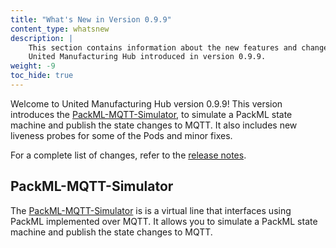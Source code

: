 ```yaml
---
title: "What's New in Version 0.9.9"
content_type: whatsnew
description: |
    This section contains information about the new features and changes in the
    United Manufacturing Hub introduced in version 0.9.9.
weight: -9
toc_hide: true
---
```


<!-- overview -->

Welcome to United Manufacturing Hub version 0.9.9! This version introduces
the [PackML-MQTT-Simulator](https://github.com/Spruik/PackML-MQTT-Simulator), to
simulate a PackML state machine and publish the state changes to MQTT. It also
includes new liveness probes for some of the Pods and minor fixes.
<!-- insert a one-liner about the release here -->

For a complete list of changes, refer to the
[release notes](https://github.com/united-manufacturing-hub/united-manufacturing-hub/releases/tag/v0.9.9/).

<!-- body -->

## PackML-MQTT-Simulator

The [PackML-MQTT-Simulator](https://github.com/Spruik/PackML-MQTT-Simulator) is
is a virtual line that interfaces using PackML implemented over MQTT. It allows
you to simulate a PackML state machine and publish the state changes to MQTT.
